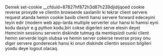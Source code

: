 Demek set-cookie \_\_cfduid=87827hf872h3d87h239djidijqoed cookie reverse proxyde ve clientin browserde saxlanilir ki tekrar client servere request atanda hemin cookie baxib clienti hansi servere forward edeceyini teyin edir (modern web app-larda multiple serverler olur hansi ki hamisi eyni kodu dasiyir e.g python kodu,biri cokse digerleri serve elesin deye)
Hemcinin sessionu serverin diskinde tutmag da mentiqsizdi cunki client hemin serverde login olubsa ve hemin server cokerse reverse proxy onu diger servere gonderecek hansi ki onun diskinde clientin session bilgileri yoxdu deye logout olacaq.



